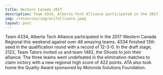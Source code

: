```yaml
---
title: Western Canada 2017
description: Team 4334, Alberta Tech Alliance participated in the 2017 Western Canada Regional this weekend against over 48 amazing teams.
img: /resources/img/wc17alliance.jpeg
layout: post
---
```

Team 4334, Alberta Tech Alliance participated in the 2017 Western Canada Regional this weekend against over 48 amazing teams. 4334 finished 13th seed in the qualification round with a record of 12-3-0. In the draft stage, 2122, Team Tators invited us and team 1482, the Ghosts to join their alliance. The three teams went undefeated in the elimination matches to claim victory with a new regional high score of 422 points. ATA also took home the Quality Award sponsored by Motorola Solutions Foundation.